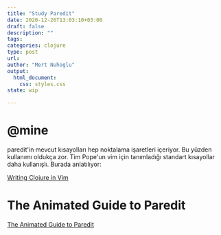```yaml
--- 
title: "Study Paredit"
date: 2020-12-26T13:03:10+03:00 
draft: false
description: ""
tags:
categories: clojure
type: post
url:
author: "Mert Nuhoglu"
output:
  html_document:
    css: styles.css
state: wip

---
```


# @mine

paredit'in mevcut kısayolları hep noktalama işaretleri içeriyor. Bu yüzden kullanımı oldukça zor. Tim Pope'un vim için tanımladığı standart kısayollar daha kullanışlı. Burada anlatılıyor:

[Writing Clojure in Vim](https://thoughtbot.com/blog/writing-clojure-in-vim)

# The Animated Guide to Paredit

[The Animated Guide to Paredit](http://danmidwood.com/content/2014/11/21/animated-paredit.html)


